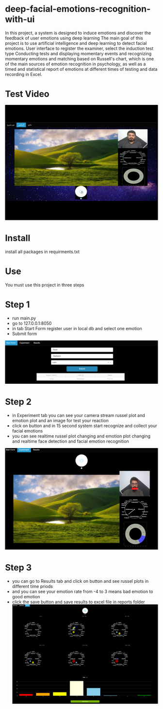 # deep-facial-emotions-recognition-with-ui
In this project, a system is designed to induce emotions and discover the feedback of user emotions using deep learning
The main goal of this project is to use artificial intelligence and deep learning to detect facial emotions.
User interface to register the examiner, select the induction test type
Conducting tests and displaying momentary events and recognizing momentary emotions and matching based on Russell's chart, which is one of the main sources of emotion recognition in psychology, as well as a timed and statistical report of emotions at different times of testing and data recording in Excel.
# Test Video
![](media/fer_gif.gif)
# Install
install all packages in requirments.txt
# Use
You must use this project in three steps
# Step 1
* run main.py
* go to 127.0.0.1:8050
* in tab Start Form register user in local db and select one emotion
* Submit form

![](media/Capture.PNG)
# Step 2
* in Experiment tab you can see your camera stream russel plot and emotion plot and an image for test your reaction
* click on button and in 15 second system start recognize and collect your facial emotions
* you can see realtime russel plot changing and emotion plot changing and realtime face detection and facial emotion recognition

![](media/Capture2.PNG)
# Step 3
* you can go to Results tab and click on button and see russel plots in different time priods
* and you can see your emotion rate from -4 to 3 means bad emotion to good emotion
* click the save button and save results to excel file in reports folder
![](media/Capture3.PNG)
